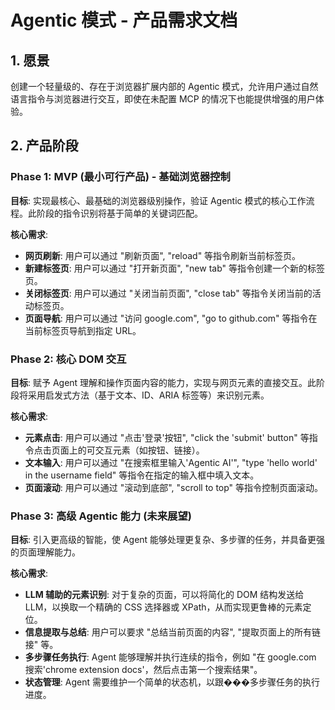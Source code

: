 # Agentic 模式 - 产品需求文档

## 1. 愿景

创建一个轻量级的、存在于浏览器扩展内部的 Agentic 模式，允许用户通过自然语言指令与浏览器进行交互，即使在未配置 MCP 的情况下也能提供增强的用户体验。

## 2. 产品阶段

### Phase 1: MVP (最小可行产品) - 基础浏览器控制

**目标**: 实现最核心、最基础的浏览器级别操作，验证 Agentic 模式的核心工作流程。此阶段的指令识别将基于简单的关键词匹配。

**核心需求**:

*   **网页刷新**: 用户可以通过 "刷新页面", "reload" 等指令刷新当前标签页。
*   **新建标签页**: 用户可以通过 "打开新页面", "new tab" 等指令创建一个新的标签页。
*   **关闭标签页**: 用户可以通过 "关闭当前页面", "close tab" 等指令关闭当前的活动标签页。
*   **页面导航**: 用户可以通过 "访问 google.com", "go to github.com" 等指令在当前标签页导航到指定 URL。

### Phase 2: 核心 DOM 交互

**目标**: 赋予 Agent 理解和操作页面内容的能力，实现与网页元素的直接交互。此阶段将采用启发式方法（基于文本、ID、ARIA 标签等）来识别元素。

**核心需求**:

*   **元素点击**: 用户可以通过 "点击'登录'按钮", "click the 'submit' button" 等指令点击页面上的可交互元素（如按钮、链接）。
*   **文本输入**: 用户可以通过 "在搜索框里输入'Agentic AI'", "type 'hello world' in the username field" 等指令在指定的输入框中填入文本。
*   **页面滚动**: 用户可以通过 "滚动到底部", "scroll to top" 等指令控制页面滚动。

### Phase 3: 高级 Agentic 能力 (未来展望)

**目标**: 引入更高级的智能，使 Agent 能够处理更复杂、多步骤的任务，并具备更强的页面理解能力。

**核心需求**:

*   **LLM 辅助的元素识别**: 对于复杂的页面，可以将简化的 DOM 结构发送给 LLM，以换取一个精确的 CSS 选择器或 XPath，从而实现更鲁棒的元素定位。
*   **信息提取与总结**: 用户可以要求 "总结当前页面的内容", "提取页面上的所有链接" 等。
*   **多步骤任务执行**: Agent 能够理解并执行连续的指令，例如 "在 google.com 搜索'chrome extension docs'，然后点击第一个搜索结果"。
*   **状态管理**: Agent 需要维护一个简单的状态机，以跟���多步骤任务的执行进度。
